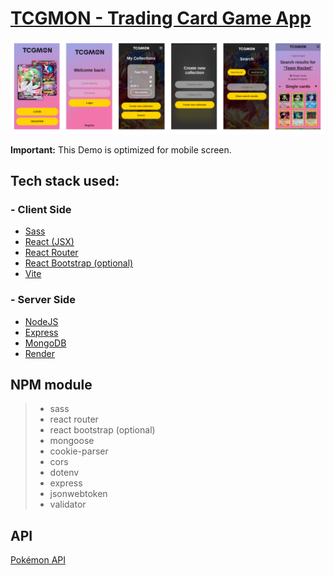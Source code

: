 # [TCGMON - Trading Card Game App](https://tcgmon-temd.onrender.com/)

![LandingPage](TCGMON.png)

**Important:** This Demo is optimized for mobile screen.

## Tech stack used:

### - Client Side

- [Sass](https://sass-lang.com/)
- [React (JSX)](https://reactjs.org/)
- [React Router](https://reactrouter.com/en/main)
- [React Bootstrap (optional)](https://react-bootstrap.netlify.app/)
- [Vite](https://vitejs.dev/)

### - Server Side

- [NodeJS](https://nodejs.org/)
- [Express](https://expressjs.com/de/)
- [MongoDB](https://www.mongodb.com/atlas/database)
- [Render](https://render.com/)

## NPM module

> - sass
> - react router
> - react bootstrap (optional)
> - mongoose
> - cookie-parser
> - cors
> - dotenv
> - express
> - jsonwebtoken
> - validator

## API

[Pokémon API](https://pokemontcg.io/)
